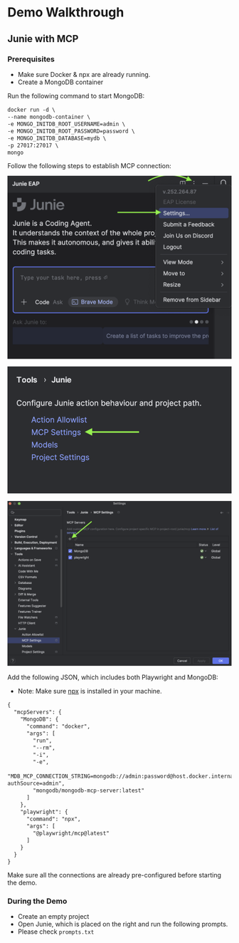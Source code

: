 # Demo Walkthrough


## Junie with MCP


### Prerequisites

- Make sure Docker & npx are already running.
- Create a MongoDB container  

Run the following command to start MongoDB:

```shell
docker run -d \
--name mongodb-container \
-e MONGO_INITDB_ROOT_USERNAME=admin \
-e MONGO_INITDB_ROOT_PASSWORD=password \
-e MONGO_INITDB_DATABASE=mydb \
-p 27017:27017 \
mongo
```

Follow the following steps to establish MCP connection:

![demo4](images/demo4.png)

![demo5](images/demo5.png)

![demo6](images/demo6.png)

Add the following JSON, which includes both Playwright and MongoDB:

* Note: Make sure [npx](https://docs.npmjs.com/cli/v8/commands/npx) is installed in your machine. 

```shell
{
  "mcpServers": {
    "MongoDB": {
      "command": "docker",
      "args": [
        "run",
        "--rm",
        "-i",
        "-e",
        "MDB_MCP_CONNECTION_STRING=mongodb://admin:password@host.docker.internal:27017/mydb?authSource=admin",
        "mongodb/mongodb-mcp-server:latest"
      ]
    },
    "playwright": {
      "command": "npx",
      "args": [
        "@playwright/mcp@latest"
      ]
    }
  }
}
```
Make sure all the connections are already pre-configured before starting the demo. 

### During the Demo

- Create an empty project
- Open Junie, which is placed on the right and run the following prompts.
- Please check `prompts.txt`